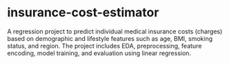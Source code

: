 # insurance-cost-estimator
A regression project to predict individual medical insurance costs (charges) based on demographic and lifestyle features such as age, BMI, smoking status, and region. The project includes EDA, preprocessing, feature encoding, model training, and evaluation using linear regression.
